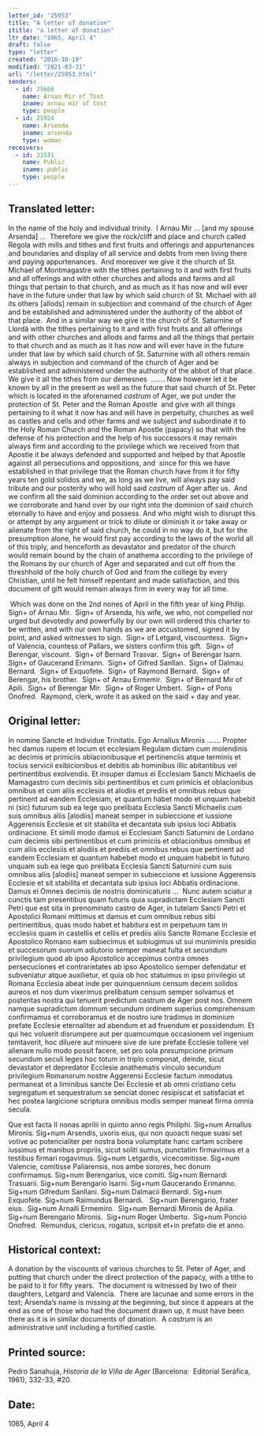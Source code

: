 ```yaml
---
letter_id: "25953"
title: "A letter of donation"
ititle: "a letter of donation"
ltr_date: "1065, April 4"
draft: false
type: "letter"
created: "2016-10-19"
modified: "2021-03-31"
url: "/letter/25953.html"
senders:
  - id: 25666
    name: Arnau Mir of Tost
    iname: arnau mir of tost
    type: people
  - id: 25924
    name: Arsenda
    iname: arsenda
    type: woman
receivers:
  - id: 21531
    name: Public
    iname: public
    type: people
---
```

<h2> Translated letter:</h2><p class="m-210256575574079823gmail-msobodytext">In the name of the holy and individual trinity.&nbsp; I Arnau Mir … [and my spouse Arsenda] …&nbsp; Therefore we give the rock/cliff and place and church called Régola with mills and tithes and first fruits and offerings and appurtenances and boundaries and display of all service and debts from men living there and paying appurtenances.&nbsp; And moreover we give it the church of St. Michael of Montmagastre with the tithes pertaining to it and with first fruits and all offerings and with other churches and allods and farms and all things that pertain to that church, and as much as it has now and will ever have in the future under that law by which said church of St. Michael with all its others [allods] remain in subjection and command of the church of Ager and be established and administered under the authority of the abbot of that place.&nbsp; And in a similar way we give it the church of St. Saturnine of Llordá with the tithes pertaining to it and with first fruits and all offerings and with other churches and allods and farms and all the things that pertain to that church and as much as it has now and will ever have in the future under that law by which said church of St. Saturnine with all others remain always in subjection and command of the church of Ager and be established and administered under the authority of the abbot of that place.&nbsp; We give it all the tithes from our demesnes&nbsp; ……. Now however let it be known by all in the present as well as the future that said church of St. Peter which is located in the aforenamed <i>castrum</i> of Ager, we put under the protection of St. Peter and the Roman Apostle&nbsp; and give with all things pertaining to it what it now has and will have in perpetuity, churches as well as castles and cells and other farms and we subject and subordinate it to the Holy Roman Church and the Roman Apostle (papacy) so that with the defense of his protection and the help of his successors it may remain always firm and according to the privilege which we received from that Apostle it be always defended and supported and helped by that Apostle against all persecutions and oppositions, and&nbsp; since for this we have established in that privilege that the Roman church have from it for fifty years ten gold solidos and we, as long as we live, will always pay said tribute and our posterity who will hold said <i>castrum</i> of Ager after us.&nbsp; And we confirm all the said dominion according to the order set out above and we corroborate and hand over by our right into the dominion of said church eternally to have and enjoy and possess. And who might wish to disrupt this or attempt by any argument or trick to dilute or diminish it or take away or alienate from the right of said church, he could in no way do it, but for the presumption alone, he would first pay according to the laws of the world all of this triply, and henceforth as devastator and predator of the church would remain bound by the chain of anathema according to the privilege of the Romans by our church of Ager and separated and cut off from the threshhold of the holy church of God and from the college by every Christian, until he felt himself repentant and made satisfaction, and this document of gift would remain always firm in every way for all time.</p><p class="m-210256575574079823gmail-msobodytext">&nbsp;Which was done on the 2nd nones of April in the fifth year of king Philip.&nbsp; Sign+ of Arnau Mir.&nbsp; Sign+ of Arsenda, his wife, we who, not compelled nor urged but devotedly and powerfully by our own will ordered this charter to be written, and with our own hands as we are accustomed, signed it by point, and asked witnesses to sign.&nbsp; Sign+ of Letgard, viscountess.&nbsp; Sign+ of Valencia, countess of Pallars, we sisters confirm this gift.&nbsp; Sign+ of Berengar, viscount.&nbsp; Sign+ of Bernard Trasvar.&nbsp; Sign+ of Berengar Isarn.&nbsp; Sign+ of Gaucerand Erimann.&nbsp; Sign+ of Gifred Sanllan.&nbsp; Sign+ of Dalmau Bernard.&nbsp; Sign+ of Exquofete.&nbsp; Sign+ of Raymond Bernard.&nbsp; Sign+ of Berengar, his brother.&nbsp; Sign+ of Arnau Ermemir.&nbsp; Sign+ of Bernard Mir of Apili.&nbsp; Sign+ of Berengar Mir.&nbsp; Sign+ of Roger Umbert.&nbsp; Sign+ of Pons Onofred.&nbsp; Raymond, clerk, wrote it as asked on the said + day and year.&nbsp;</p><h2 class="mt-4"> Original letter:</h2><p class="m-210256575574079823gmail-msobodytext">In nomine Sancte et Individue Trinitatis. Ego Arnallus Mironis ……. Propter hec damus rupem et locum et ecclesiam Regulam dictam cum molendinis ac decimis et primiciis oblacionibusque et pertinenciis atque terminis et tocius servicii exibicionibus et debitis ab hominibus illic abitantibus vel pertinentibus exolvendis. Et insuper damus ei Eccle­siam Sancti Michaelis de Mamagastro cum decimis sibi pertinentibus et cum primicis et oblacionibus omnibus et cum aliis ecclesiis et alodiis et prediis et omnibus rebus que pertinent ad eandem Ecclesiam, et quan­tum habet modo et unquam habebit ni (sic) futurum sub ea lege quo prelibata Ecclesia Sancti Michaelis cum suis omnibus aliis [alodiis] maneat semper in subieccione et iussione Aggerensis Ecclesie et sit stabilita et decantata sub ipsius loci Abbatis ordinacione. Et simili modo damus ei Ecclesiam Sancti Saturnini de Lordano cum decimis sibi pertinentibus et cum primiciis et oblacionibus omnibus et cum aliis ecclesiis et alodiis et prediis et omnibus rebus que pertinent ad eandem Ecclesiam et quantum habebet modo et unquam habebit in futuro unquam sub ea lege quo prelibata Ecclesia Sancti Saturnini cum suis omnibus aliis [alodiis] maneat semper in subieccione et iussione Aggerensis Ecclesie et sit stabilita et decantata sub ipsius loci Abbatis ordinacione. Damus ei Omnes decimis de nostris dominicaturis … &nbsp;Nunc autem sciatur a cunctis tam presentibus quam futuris quia supradictam Eccle­siam Sancti Petri que est sita in prenominato castro de Ager, in tutelam Sancti Petri et Apostolici Romani mittimus et damus et cum omnibus rebus sibi pertinentibus, quas modo habet et habitura est in perpetuum tam in ecclesiis quam in castellis et cellis et prediis aliis Sancte Romane Ecclesie et Apostolico Romano eam subiecimus et subiugimus ut sui muniminis presidio et succesorum suorum adiutorio semper maneat fulta et secundum privilegium quod ab ipso Apostolico accepimus contra omnes persecuciones et contrarietates ab ipso Apostolico semper defendatur et subveniatur atque auxilietur, et quia ob hoc statuimus in ipso privilegio ut Romana Ecclesia abeat inde per quinquennium censum decem solidos aureos et nos dum vixerimus prelibatum censum semper solvamus et posteritas nostra qui tenuerit predictum castrum de Ager post nos. Omnem namque supradictum domnum secundum ordinem superius comprehensum confirmamus et corroboramus et de nostro iure tradimus in dominium prefate Ecclesie eternaliter ad abendum et ad fruendum et possidendum. Et qui hec voluerit disrumpere aut per quamcumque occasionem vel ingenium temtaverit, hoc diluere aut minuere sive de iure prefate Ecclesie tollere vel alienare nullo modo possit facere, set pro sola presumpcione primum secundum seculi leges hoc totum in triplo componat, deinde, sicut devastator et depredator Ecclesie anathematis vinculo secundum privilegium Romanorum nostre Aggerensi Eccle­sie factum inmodatus permaneat et a liminibus sancte Dei Ecclesie et ab omni cristiano cetu segregatum et sequestratum se senciat donec resipiscat et satisfaciat et hec postea largicione scriptura omnibus modis semper maneat firma omnia secula.</p><p class="m-210256575574079823gmail-msobodytext">Que est facta II nonas aprilii in quinto anno regis Philiphi. Sig+num Arnallus Mironis. Sig+num Arsendis, uxoris eius, qui non quoacti neque suasi set votive ac potencialiter per nostra bona volumptate hanc cartam scribere iussimus et manibus propriis, sicut soliti sumus, punctatim firmavimus et a testibus firmari rogavimus. Sig+num Letgardis, vicecomitisse. Sig+num Valencie, comitisse Paliarensis, nos ambe sorores, hec donum confirmamus. Sig+num Berengarius, vice comiti. Sig+num Bernardi Trasuarii. Sig+num Berengario Isarni. Sig+num Gaucerando Erimanno. Sig+num Gifredum Sanllani. Sig+num Dalmacii Bernardi. Sig+num Exquofete. Sig+num Raimundus Bernardi.&nbsp;&nbsp; Sig+num Berengario, frater eius.&nbsp; Sig+num Arnalli Ermemiro.&nbsp; Sig+num Bernardi Mironis de Apilia.&nbsp; Sig+num Berengario Mironis.&nbsp; Sig+num Roger Umberto.&nbsp; Sig+num Poncio Onofred.&nbsp; Remundus, clericus, rogatus, scripsit et+in prefato die et anno.&nbsp;</p><h2 class="mt-4"> Historical context:</h2><p>A donation by the viscounts of various churches to St. Peter of Ager, and putting that church under the direct protection of the papacy, with a tithe to be paid to it for fifty years.&nbsp; The document is witnessed by two of their daughters, Letgard and Valencia.&nbsp; There are lacunae and some errors in the text; Arsenda’s name is missing at the beginning, but since it appears at the end as one of those who had the document drawn up, it must have been there as it is in similar documents of donation. &nbsp;A <i>castrum</i> is an administrative unit including a fortified castle.&nbsp;&nbsp;</p><h2 class="mt-4"> Printed source:</h2><p class="m-210256575574079823gmail-msobodytext">Pedro Sanahuja, <i>Historia de la Villa de Ager</i> (Barcelona:&nbsp; Editorial Seráfica, 1961), 332-33, #20.</p><h2 class="mt-4"> Date:</h2>1065, April 4
